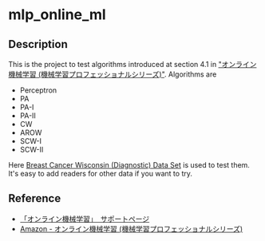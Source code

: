 # mlp_online_ml

## Description

This is the project to test algorithms introduced at section 4.1 in ["オンライン機械学習 (機械学習プロフェッショナルシリーズ)"](http://www.amazon.co.jp/%E3%82%AA%E3%83%B3%E3%83%A9%E3%82%A4%E3%83%B3%E6%A9%9F%E6%A2%B0%E5%AD%A6%E7%BF%92-%E6%A9%9F%E6%A2%B0%E5%AD%A6%E7%BF%92%E3%83%97%E3%83%AD%E3%83%95%E3%82%A7%E3%83%83%E3%82%B7%E3%83%A7%E3%83%8A%E3%83%AB%E3%82%B7%E3%83%AA%E3%83%BC%E3%82%BA-%E6%B5%B7%E9%87%8E-%E8%A3%95%E4%B9%9F/dp/406152903X).
Algorithms are

- Perceptron
- PA
- PA-I
- PA-II
- CW
- AROW
- SCW-I
- SCW-II

Here [Breast Cancer Wisconsin (Diagnostic) Data Set](http://archive.ics.uci.edu/ml/datasets/Breast+Cancer+Wisconsin+%28Diagnostic%29) is used to test them.
It's easy to add readers for other data if you want to try.

## Reference

- [「オンライン機械学習」　サポートページ](https://sites.google.com/site/daisukeokanohara/kodansha_online_learning)
- [Amazon - オンライン機械学習 (機械学習プロフェッショナルシリーズ)](http://www.amazon.co.jp/%E3%82%AA%E3%83%B3%E3%83%A9%E3%82%A4%E3%83%B3%E6%A9%9F%E6%A2%B0%E5%AD%A6%E7%BF%92-%E6%A9%9F%E6%A2%B0%E5%AD%A6%E7%BF%92%E3%83%97%E3%83%AD%E3%83%95%E3%82%A7%E3%83%83%E3%82%B7%E3%83%A7%E3%83%8A%E3%83%AB%E3%82%B7%E3%83%AA%E3%83%BC%E3%82%BA-%E6%B5%B7%E9%87%8E-%E8%A3%95%E4%B9%9F/dp/406152903X)
